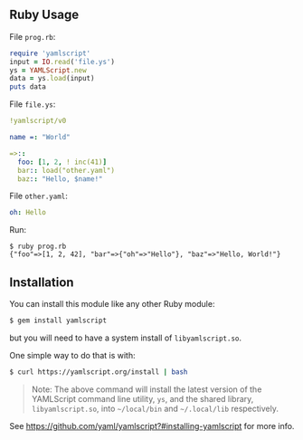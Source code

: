 ## Ruby Usage

File `prog.rb`:

```ruby
require 'yamlscript'
input = IO.read('file.ys')
ys = YAMLScript.new
data = ys.load(input)
puts data
```

File `file.ys`:

```yaml
!yamlscript/v0

name =: "World"

=>::
  foo: [1, 2, ! inc(41)]
  bar:: load("other.yaml")
  baz:: "Hello, $name!"
```

File `other.yaml`:

```yaml
oh: Hello
```

Run:

```text
$ ruby prog.rb
{"foo"=>[1, 2, 42], "bar"=>{"oh"=>"Hello"}, "baz"=>"Hello, World!"}
```


## Installation

You can install this module like any other Ruby module:

```bash
$ gem install yamlscript
```

but you will need to have a system install of `libyamlscript.so`.

One simple way to do that is with:

```bash
$ curl https://yamlscript.org/install | bash
```

> Note: The above command will install the latest version of the YAMLScript
command line utility, `ys`, and the shared library, `libyamlscript.so`, into
`~/local/bin` and `~/.local/lib` respectively.

See https://github.com/yaml/yamlscript?#installing-yamlscript for more info.
